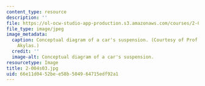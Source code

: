 ```yaml
---
content_type: resource
description: ''
file: https://ol-ocw-studio-app-production.s3.amazonaws.com/courses/2-004-modeling-dynamics-and-control-ii-spring-2003/66e11d0452bee58b504964715edf92a1_2-004s03.jpg
file_type: image/jpeg
image_metadata:
  caption: Conceptual diagram of a car's suspension. (Courtesy of Prof. Triantaphyllos
    Akylas.)
  credit: ''
  image-alt: Conceptual diagram of a car's suspension.
resourcetype: Image
title: 2-004s03.jpg
uid: 66e11d04-52be-e58b-5049-64715edf92a1
---
```

